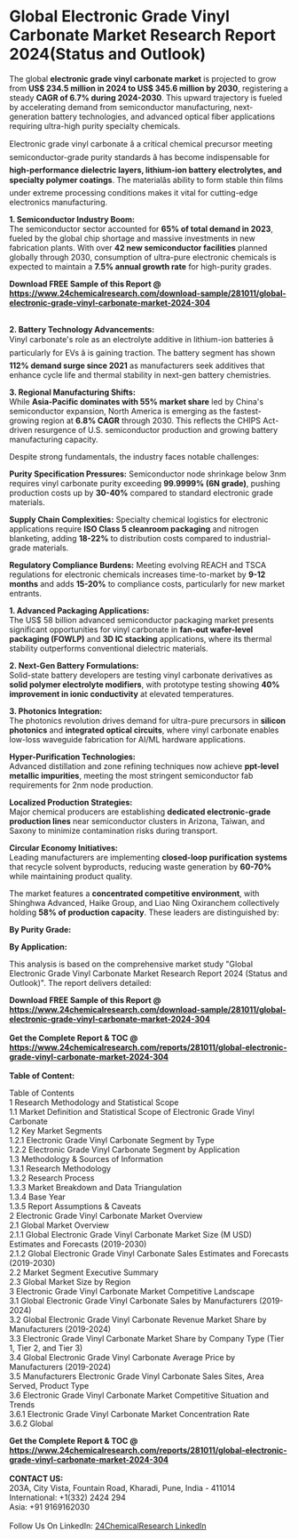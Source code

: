 <h1>Global Electronic Grade Vinyl Carbonate Market Research Report 2024(Status and Outlook)</h1><p>The global <strong>electronic grade vinyl carbonate market</strong> is projected to grow from <strong>US$ 234.5 million in 2024 to US$ 345.6 million by 2030</strong>, registering a steady <strong>CAGR of 6.7% during 2024-2030</strong>. This upward trajectory is fueled by accelerating demand from semiconductor manufacturing, next-generation battery technologies, and advanced optical fiber applications requiring ultra-high purity specialty chemicals.</p><p>Electronic grade vinyl carbonate â a critical chemical precursor meeting semiconductor-grade purity standards â has become indispensable for <strong>high-performance dielectric layers, lithium-ion battery electrolytes, and specialty polymer coatings</strong>. The materialâs ability to form stable thin films under extreme processing conditions makes it vital for cutting-edge electronics manufacturing.</p><p><strong>1. Semiconductor Industry Boom:</strong><br>
The semiconductor sector accounted for <strong>65% of total demand in 2023</strong>, fueled by the global chip shortage and massive investments in new fabrication plants. With over <strong>42 new semiconductor facilities</strong> planned globally through 2030, consumption of ultra-pure electronic chemicals is expected to maintain a <strong>7.5% annual growth rate</strong> for high-purity grades.</p><div><b>Download FREE Sample of this Report @ 
            <a href="https://www.24chemicalresearch.com/download-sample/281011/global-electronic-grade-vinyl-carbonate-market-2024-304">
            https://www.24chemicalresearch.com/download-sample/281011/global-electronic-grade-vinyl-carbonate-market-2024-304</a></b></div><br><p><strong>2. Battery Technology Advancements:</strong><br>
Vinyl carbonate's role as an electrolyte additive in lithium-ion batteries â particularly for EVs â is gaining traction. The battery segment has shown <strong>112% demand surge since 2021</strong> as manufacturers seek additives that enhance cycle life and thermal stability in next-gen battery chemistries.</p><p><strong>3. Regional Manufacturing Shifts:</strong><br>
While <strong>Asia-Pacific dominates with 55% market share</strong> led by China's semiconductor expansion, North America is emerging as the fastest-growing region at <strong>6.8% CAGR</strong> through 2030. This reflects the CHIPS Act-driven resurgence of U.S. semiconductor production and growing battery manufacturing capacity.</p><p>Despite strong fundamentals, the industry faces notable challenges:</p><p><strong>Purity Specification Pressures:</strong> Semiconductor node shrinkage below 3nm requires vinyl carbonate purity exceeding <strong>99.9999% (6N grade)</strong>, pushing production costs up by <strong>30-40%</strong> compared to standard electronic grade materials.</p><p><strong>Supply Chain Complexities:</strong> Specialty chemical logistics for electronic applications require <strong>ISO Class 5 cleanroom packaging</strong> and nitrogen blanketing, adding <strong>18-22%</strong> to distribution costs compared to industrial-grade materials.</p><p><strong>Regulatory Compliance Burdens:</strong> Meeting evolving REACH and TSCA regulations for electronic chemicals increases time-to-market by <strong>9-12 months</strong> and adds <strong>15-20%</strong> to compliance costs, particularly for new market entrants.</p><p><strong>1. Advanced Packaging Applications:</strong><br>
The US$ 58 billion advanced semiconductor packaging market presents significant opportunities for vinyl carbonate in <strong>fan-out wafer-level packaging (FOWLP)</strong> and <strong>3D IC stacking</strong> applications, where its thermal stability outperforms conventional dielectric materials.</p><p><strong>2. Next-Gen Battery Formulations:</strong><br>
Solid-state battery developers are testing vinyl carbonate derivatives as <strong>solid polymer electrolyte modifiers</strong>, with prototype testing showing <strong>40% improvement in ionic conductivity</strong> at elevated temperatures.</p><p><strong>3. Photonics Integration:</strong><br>
The photonics revolution drives demand for ultra-pure precursors in <strong>silicon photonics</strong> and <strong>integrated optical circuits</strong>, where vinyl carbonate enables low-loss waveguide fabrication for AI/ML hardware applications.</p><p><strong>Hyper-Purification Technologies:</strong><br>
    Advanced distillation and zone refining techniques now achieve <strong>ppt-level metallic impurities</strong>, meeting the most stringent semiconductor fab requirements for 2nm node production.</p><p><strong>Localized Production Strategies:</strong><br>
    Major chemical producers are establishing <strong>dedicated electronic-grade production lines</strong> near semiconductor clusters in Arizona, Taiwan, and Saxony to minimize contamination risks during transport.</p><p><strong>Circular Economy Initiatives:</strong><br>
    Leading manufacturers are implementing <strong>closed-loop purification systems</strong> that recycle solvent byproducts, reducing waste generation by <strong>60-70%</strong> while maintaining product quality.</p><p>The market features a <strong>concentrated competitive environment</strong>, with Shinghwa Advanced, Haike Group, and Liao Ning Oxiranchem collectively holding <strong>58% of production capacity</strong>. These leaders are distinguished by:</p><p><strong>By Purity Grade:</strong></p><p><strong>By Application:</strong></p><p>This analysis is based on the comprehensive market study "Global Electronic Grade Vinyl Carbonate Market Research Report 2024 (Status and Outlook)". The report delivers detailed:</p><div><b>Download FREE Sample of this Report @ 
            <a href="https://www.24chemicalresearch.com/download-sample/281011/global-electronic-grade-vinyl-carbonate-market-2024-304">
            https://www.24chemicalresearch.com/download-sample/281011/global-electronic-grade-vinyl-carbonate-market-2024-304</a></b></div><br><div><b>Get the Complete Report & TOC @ 
            <a href="https://www.24chemicalresearch.com/reports/281011/global-electronic-grade-vinyl-carbonate-market-2024-304">
            https://www.24chemicalresearch.com/reports/281011/global-electronic-grade-vinyl-carbonate-market-2024-304</a></b></div><br>
            <b>Table of Content:</b><p>Table of Contents<br />
 1 Research Methodology and Statistical Scope<br />
 1.1 Market Definition and Statistical Scope of Electronic Grade Vinyl Carbonate<br />
 1.2 Key Market Segments<br />
 1.2.1 Electronic Grade Vinyl Carbonate Segment by Type<br />
 1.2.2 Electronic Grade Vinyl Carbonate Segment by Application<br />
 1.3 Methodology & Sources of Information<br />
 1.3.1 Research Methodology<br />
 1.3.2 Research Process<br />
 1.3.3 Market Breakdown and Data Triangulation<br />
 1.3.4 Base Year<br />
 1.3.5 Report Assumptions & Caveats<br />
 2 Electronic Grade Vinyl Carbonate Market Overview<br />
 2.1 Global Market Overview<br />
 2.1.1 Global Electronic Grade Vinyl Carbonate Market Size (M USD) Estimates and Forecasts (2019-2030)<br />
 2.1.2 Global Electronic Grade Vinyl Carbonate Sales Estimates and Forecasts (2019-2030)<br />
 2.2 Market Segment Executive Summary<br />
 2.3 Global Market Size by Region<br />
 3 Electronic Grade Vinyl Carbonate Market Competitive Landscape<br />
 3.1 Global Electronic Grade Vinyl Carbonate Sales by Manufacturers (2019-2024)<br />
 3.2 Global Electronic Grade Vinyl Carbonate Revenue Market Share by Manufacturers (2019-2024)<br />
 3.3 Electronic Grade Vinyl Carbonate Market Share by Company Type (Tier 1, Tier 2, and Tier 3)<br />
 3.4 Global Electronic Grade Vinyl Carbonate Average Price by Manufacturers (2019-2024)<br />
 3.5 Manufacturers Electronic Grade Vinyl Carbonate Sales Sites, Area Served, Product Type<br />
 3.6 Electronic Grade Vinyl Carbonate Market Competitive Situation and Trends<br />
 3.6.1 Electronic Grade Vinyl Carbonate Market Concentration Rate<br />
 3.6.2 Global </p><div><b>Get the Complete Report & TOC @ 
            <a href="https://www.24chemicalresearch.com/reports/281011/global-electronic-grade-vinyl-carbonate-market-2024-304">
            https://www.24chemicalresearch.com/reports/281011/global-electronic-grade-vinyl-carbonate-market-2024-304</a></b></div><br><b>CONTACT US:</b><br>
            203A, City Vista, Fountain Road, Kharadi, Pune, India - 411014<br>
            International: +1(332) 2424 294<br>
            Asia: +91 9169162030 <br><br>
            Follow Us On LinkedIn: <a href="https://www.linkedin.com/company/24chemicalresearch/">24ChemicalResearch LinkedIn</a>